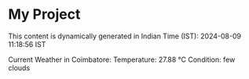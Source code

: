 # My Project

This content is dynamically generated in Indian Time (IST): 2024-08-09 11:18:56 IST


Current Weather in Coimbatore:
Temperature: 27.88 °C
Condition: few clouds
